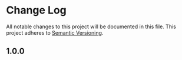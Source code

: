 # Change Log
All notable changes to this project will be documented in this file.
This project adheres to [Semantic Versioning](http://semver.org/).

## 1.0.0
